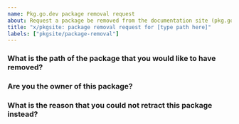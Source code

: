 ```yaml
---
name: Pkg.go.dev package removal request
about: Request a package be removed from the documentation site (pkg.go.dev)
title: "x/pkgsite: package removal request for [type path here]"
labels: ["pkgsite/package-removal"]
---
```


<!--
Please answer these questions before submitting your issue. Thanks!
-->

### What is the path of the package that you would like to have removed?

<!---
We can remove packages with a shared path prefix.
For example, a request for "github.com/author" would remove all pkg.go.dev pages with that package path prefix.
--->



### Are you the owner of this package?

<!---
Only the package owners can request to have their packages removed from pkg.go.dev.
--->



### What is the reason that you could not retract this package instead?

<!---
If you would like to have your module removed from pkg.go.dev, we recommend that you retract them, so that they can be removed from the go command and proxy.golang.org as well.

Retracting a module version involves adding a retract directive to your go.mod file and publishing a new version. For example: https://github.com/jba/retract-demo/blob/main/go.mod#L5-L8

See https://pkg.go.dev/about#removing-a-package for additional tips on retractions.
--->


